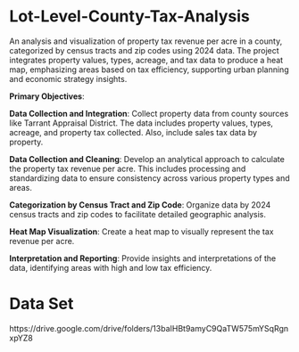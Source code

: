 # Lot-Level-County-Tax-Analysis

An analysis and visualization of property tax revenue per acre in a county, categorized by census tracts and zip codes using 2024 data. The project integrates property values, types, acreage, and tax data to produce a heat map, emphasizing areas based on tax efficiency, supporting urban planning and economic strategy insights.

<b>Primary Objectives</b>:

<b>Data Collection and Integration</b>: Collect property data from county sources like Tarrant Appraisal District. The data includes property values, types, acreage, and property tax collected. Also, include sales tax data by property.

<b>Data Collection and Cleaning</b>: Develop an analytical approach to calculate the property tax revenue per acre. This includes processing and standardizing data to ensure consistency across various property types and areas.

<b>Categorization by Census Tract and Zip Code</b>: Organize data by 2024 census tracts and zip codes to facilitate detailed geographic analysis.

<b>Heat Map Visualization</b>: Create a heat map to visually represent the tax revenue per acre. 

<b>Interpretation and Reporting</b>: Provide insights and interpretations of the data, identifying areas with high and low tax efficiency.

<h1><b>Data Set</b></h1>
<p>https://drive.google.com/drive/folders/13baIHBt9amyC9QaTW575mYSqRgnxpYZ8</p>
